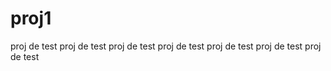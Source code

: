 # proj1
proj de test
proj de test
proj de test
proj de test
proj de test
proj de test
proj de test

